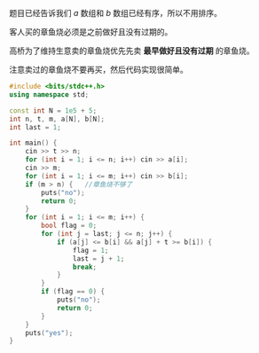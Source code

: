 题目已经告诉我们 $a$ 数组和 $b$ 数组已经有序，所以不用排序。

客人买的章鱼烧必须是之前做好且没有过期的。

高桥为了维持生意卖的章鱼烧优先先卖 **最早做好且没有过期** 的章鱼烧。

注意卖过的章鱼烧不要再买，然后代码实现很简单。

```c++
#include <bits/stdc++.h>
using namespace std;

const int N = 1e5 + 5;
int n, t, m, a[N], b[N];
int last = 1;

int main() {
    cin >> t >> n;
    for (int i = 1; i <= n; i++) cin >> a[i];
    cin >> m;
    for (int i = 1; i <= m; i++) cin >> b[i];
    if (m > n) {   //章鱼烧不够了
        puts("no");
        return 0;
    }
    for (int i = 1; i <= m; i++) {
        bool flag = 0;
        for (int j = last; j <= n; j++) {
            if (a[j] <= b[i] && a[j] + t >= b[i]) {
                flag = 1;
                last = j + 1;
                break;
            }
        }
        if (flag == 0) {
            puts("no");
            return 0;
        }
    }
    puts("yes");
}
```